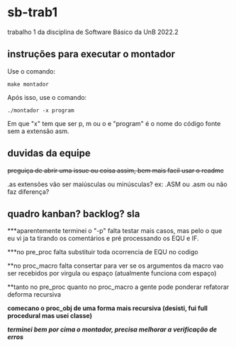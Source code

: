 # sb-trab1
trabalho 1 da disciplina de Software Básico da UnB 2022.2

## instruções para executar o montador

Use o comando:

``` make montador ```

Após isso, use o comando:

``` ./montador -x program ```

Em que "x" tem que ser p, m ou o e "program" é o nome do código fonte sem a extensão asm.

## duvidas da equipe
~~preguiça de abrir uma issue ou coisa assim, bem mais facil usar o readme~~

.as extensões vão ser maiúsculas ou minúsculas? ex: .ASM ou .asm ou não faz diferença?

## quadro kanban? backlog? sla

***aparentemente terminei o "-p" falta testar mais casos, mas pelo o que eu vi ja ta tirando os comentários e pré processando os EQU e IF.

***no pre_proc falta substituir toda ocorrencia de EQU no codigo

**no proc_macro falta consertar para ver se os argumentos da macro vao ser recebidos por virgula ou espaço (atualmente funciona com espaço)

**tanto no pre_proc quanto no proc_macro a gente pode ponderar refatorar deforma recursiva

**comecano o proc_obj de uma forma mais recursiva (desisti, fui full procedural mas usei classe)**

***terminei bem por cima o montador, precisa melhorar a verificação de erros***
